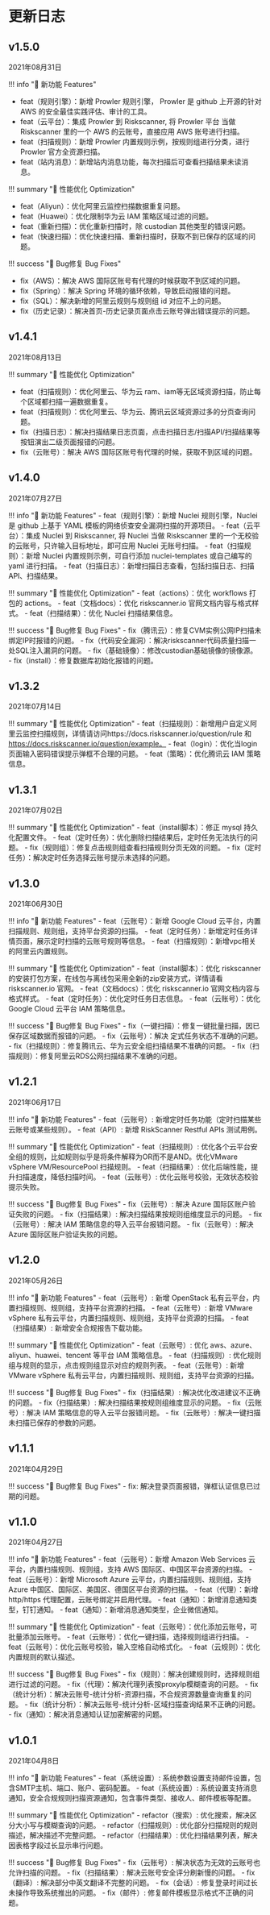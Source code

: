 # 更新日志

v1.5.0
------------------------
2021年08月31日

!!! info "🌱 新功能 Features"
- feat（规则引擎）：新增 Prowler 规则引擎， Prowler 是 github 上开源的针对 AWS 的安全最佳实践评估、审计的工具。
- feat（云平台）：集成 Prowler 到 Riskscanner, 将 Prowler 平台 当做 Riskscanner 里的一个 AWS 的云账号，直接应用 AWS 账号进行扫描。
- feat（扫描规则）：新增 Prowler 内置规则示例，按规则组进行分类，进行 Prowler 官方全资源扫描。
- feat（站内消息）：新增站内消息功能，每次扫描后可查看扫描结果未读消息。

!!! summary "🚀 性能优化 Optimization"
- feat（Aliyun）：优化阿里云监控扫描数据重复问题。
- feat（Huawei）：优化限制华为云 IAM 策略区域过滤的问题。
- feat（重新扫描）：优化重新扫描时，除 custodian 其他类型的错误问题。
- feat（快速扫描）：优化快速扫描、重新扫描时，获取不到已保存的区域的问题。

!!! success "🐛 Bug修复 Bug Fixes"
- fix（AWS）：解决 AWS 国际区账号有代理的时候获取不到区域的问题。
- fix（Spring）：解决 Spring 环境的循环依赖，导致启动报错的问题。
- fix（SQL）：解决新增的阿里云规则与规则组 id 对应不上的问题。
- fix（历史记录）：解决首页-历史记录页面点击云账号弹出错误提示的问题。

v1.4.1
------------------------
2021年08月13日

!!! summary "🚀 性能优化 Optimization"
- feat（扫描规则）：优化阿里云、华为云 ram、iam等无区域资源扫描，防止每个区域都扫描一遍数据重复。
- feat（扫描规则）：优化阿里云、华为云、腾讯云区域资源过多的分页查询问题。
- fix（扫描日志）：解决扫描结果日志页面，点击扫描日志/扫描API/扫描结果等按钮演出二级页面报错的问题。
- fix（云账号）：解决 AWS 国际区账号有代理的时候，获取不到区域的问题。

v1.4.0
------------------------
2021年07月27日

!!! info "🌱 新功能 Features"
    - feat（规则引擎）：新增 Nuclei 规则引擎，Nuclei 是 github 上基于 YAML 模板的网络侦查安全漏洞扫描的开源项目。
    - feat（云平台）：集成 Nuclei 到 Riskscanner, 将 Nuclei 当做 Riskscanner 里的一个无校验的云账号，只许输入目标地址，即可应用 Nuclei 无账号扫描。
    - feat（扫描规则）：新增 Nuclei 内置规则示例，可自行添加 nuclei-templates 或自己编写的 yaml 进行扫描。
    - feat（扫描日志）：新增扫描日志查看，包括扫描日志、扫描API、扫描结果。

!!! summary "🚀 性能优化 Optimization"
    - feat（actions）：优化 workflows 打包的 actions。
    - feat（文档docs）：优化 riskscanner.io 官网文档内容与格式样式。
    - feat（扫描结果）：优化 Nuclei 扫描结果信息。

!!! success "🐛 Bug修复 Bug Fixes"
    - fix（腾讯云）：修复CVM实例公网IP扫描未绑定IP时报错的问题。
    - fix（代码安全漏洞）：解决riskscanner代码质量扫描一处SQL注入漏洞的问题。
    - fix（基础镜像）：修改custodian基础镜像的镜像源。
    - fix（install）：修复数据库初始化报错的问题。

v1.3.2
------------------------
2021年07月14日

!!! summary "🚀 性能优化 Optimization"
    - feat（扫描规则）：新增用户自定义阿里云监控扫描规则，详情请访问https://docs.riskscanner.io/question/rule 和 https://docs.riskscanner.io/question/example。
    - feat（login）：优化当login页面输入密码错误提示弹框不合理的问题。
    - feat（策略）：优化腾讯云 IAM 策略信息。

v1.3.1
------------------------
2021年07月02日

!!! summary "🚀 性能优化 Optimization"
    - feat（install脚本）：修正 mysql 持久化配置文件。
    - feat（定时任务）：优化删除扫描结果后，定时任务无法执行的问题。
    - fix（规则组）：修复点击规则组查看扫描规则分页无效的问题。
    - fix（定时任务）：解决定时任务选择云账号提示未选择的问题。


v1.3.0
------------------------
2021年06月30日

!!! info "🌱 新功能 Features"
    - feat（云账号）：新增 Google Cloud 云平台，内置扫描规则、规则组，支持平台资源的扫描。
    - feat（定时任务）：新增定时任务详情页面，展示定时扫描的云账号规则等信息。
    - feat（扫描规则）：新增vpc相关的阿里云内置规则。

!!! summary "🚀 性能优化 Optimization"
    - feat（install脚本）：优化 riskscanner 的安装打包方案，在线包与离线包采用全新的zip安装方式，详情请看 riskscanner.io 官网。
    - feat（文档docs）：优化 riskscanner.io 官网文档内容与格式样式。
    - feat（定时任务）：优化定时任务日志信息。
    - feat（云账号）：优化 Google Cloud 云平台 IAM 策略信息。

!!! success "🐛 Bug修复 Bug Fixes"
    - fix（一键扫描）：修复一键批量扫描，因已保存区域数据而报错的问题。
    - fix（云账号）：解决 定式任务状态不准确的问题。
    - fix（扫描规则）：修复腾讯云、华为云安全组扫描结果不准确的问题。
    - fix（扫描规则）：修复阿里云RDS公网扫描结果不准确的问题。


v1.2.1
------------------------
2021年06月17日

!!! info "🌱 新功能 Features"
    - feat（云账号）: 新增定时任务功能（定时扫描某些云账号或某些规则）。
    - feat（API）: 新增 RiskScanner Restful APIs 测试用例。

!!! summary "🚀 性能优化 Optimization"
    - feat（扫描规则）: 优化各个云平台安全组的规则，比如规则似乎是将条件解释为OR而不是AND。优化VMware vSphere VM/ResourcePool 扫描规则。
    - feat（扫描结果）: 优化后端性能，提升扫描速度，降低扫描时间。
    - feat（云账号）: 优化云账号校验，无效状态校验提示失败。

!!! success "🐛 Bug修复 Bug Fixes"
    - fix（云账号）: 解决 Azure 国际区账户验证失败的问题。
    - fix（扫描结果）: 解决扫描结果按规则组维度显示的问题。
    - fix（云账号）: 解决 IAM 策略信息的导入云平台报错问题。
    - fix（云账号）: 解决 Azure 国际区账户验证失败的问题。


v1.2.0
------------------------
2021年05月26日

!!! info "🌱 新功能 Features"
    - feat（云账号）: 新增 OpenStack 私有云平台，内置扫描规则、规则组，支持平台资源的扫描。
    - feat（云账号）: 新增 VMware vSphere 私有云平台，内置扫描规则、规则组，支持平台资源的扫描。
    - feat（扫描结果）: 新增安全合规报告下载功能。

!!! summary "🚀 性能优化 Optimization"
    - feat（云账号）: 优化 aws、azure、aliyun、huawei、tencent 等平台 IAM 策略信息。
    - feat（扫描规则）: 优化规则组与规则的显示，点击规则组显示对应的规则列表。
    - feat（云账号）: 新增 VMware vSphere 私有云平台，内置扫描规则、规则组，支持平台资源的扫描。

!!! success "🐛 Bug修复 Bug Fixes"
    - fix（扫描结果）: 解决优化改进建议不正确的问题。
    - fix（扫描结果）: 解决扫描结果按规则组维度显示的问题。
    - fix（云账号）: 解决 IAM 策略信息的导入云平台报错问题。
    - fix（云账号）: 解决一键扫描未扫描已保存的参数的问题。


v1.1.1
------------------------
2021年04月29日

!!! success "🐛 Bug修复 Bug Fixes"
    - fix: 解决登录页面报错，弹框认证信息已过期的问题。


v1.1.0
------------------------
2021年04月27日

!!! info "🌱 新功能 Features"
    - feat（云账号）：新增 Amazon Web Services 云平台，内置扫描规则、规则组，支持 AWS 国际区、中国区平台资源的扫描。
    - feat（云账号）：新增 Microsoft Azure 云平台，内置扫描规则、规则组，支持 Azure 中国区、国际区、美国区、德国区平台资源的扫描。
    - feat（代理）：新增 http/https 代理配置，云账号绑定并启用代理。
    - feat（通知）：新增消息通知类型，钉钉通知。
    - feat（通知）：新增消息通知类型，企业微信通知。

!!! summary "🚀 性能优化 Optimization"
    - feat（云账号）：优化添加云账号，可批量添加云账号。
    - feat（云账号）：优化一键扫描，选择规则组进行扫描。
    - feat（云账号）：优化云账号校验，输入空格自动格式化。
    - feat（云规则）：优化内置规则的默认描述。

!!! success "🐛 Bug修复 Bug Fixes"
    - fix（规则）：解决创建规则时，选择规则组进行过滤的问题。
    - fix（代理）：解决代理列表按proxyIp模糊查询的问题。
    - fix（统计分析）：解决云账号-统计分析-资源扫描，不合规资源数量查询重复的问题。
    - fix（统计分析）：解决云账号-统计分析-区域扫描查询结果不正确的问题。
    - fix（通知）：解决消息通知认证加密解密的问题。

v1.0.1
------------------------
2021年04月8日

!!! info "🌱 新功能 Features"
    - feat（系统设置）: 系统参数设置支持邮件设置，包含SMTP主机、端口、账户、密码配置。
    - feat（系统设置）: 系统设置支持消息通知，安全合规规则扫描资源通知，包含事件类型、接收人、邮件模板等配置。

!!! summary "🚀 性能优化 Optimization"
    - refactor（搜索）: 优化搜索，解决区分大小写与模糊查询的问题。
    - refactor（扫描规则）: 优化部分扫描规则的规则描述，解决描述不完整问题。
    - refactor（扫描结果）: 优化扫描结果列表，解决因表格字段过长显示串行问题。

!!! success "🐛 Bug修复 Bug Fixes"
    - fix（云账号）: 解决状态为无效的云账号也允许扫描的问题。
    - fix（扫描结果）: 解决云账号安全评分刷新慢的问题。
    - fix（翻译）: 解决部分中英文翻译不完整的问题。
    - fix（会话）: 修复登录时间过长未操作导致系统推出的问题。
    - fix（邮件）: 修复邮件模板显示格式不正确的问题。
